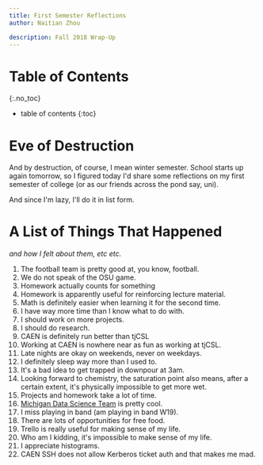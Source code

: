 ```yaml
---
title: First Semester Reflections
author: Naitian Zhou

description: Fall 2018 Wrap-Up
---
```


# Table of Contents
{:.no_toc}
* table of contents
{:toc}

# Eve of Destruction

And by destruction, of course, I mean winter semester. School starts up again
tomorrow, so I figured today I'd share some reflections on my first semester of
college (or as our friends across the pond say, uni).

And since I'm lazy, I'll do it in list form.

# A List of Things That Happened

*and how I felt about them, etc etc.*

1. The football team is pretty good at, you know, football.
2. We do not speak of the OSU game.
3. Homework actually counts for something
4. Homework is apparently useful for reinforcing lecture material.
5. Math is definitely easier when learning it for the second time.
6. I have way more time than I know what to do with.
7. I should work on more projects.
8. I should do research.
9. CAEN is definitely run better than tjCSL
10. Working at CAEN is nowhere near as fun as working at tjCSL.
11. Late nights are okay on weekends, never on weekdays.
12. I definitely sleep way more than I used to.
13. It's a bad idea to get trapped in downpour at 3am.
14. Looking forward to chemistry, the saturation point also means, after a
    certain extent, it's physically impossible to get more wet.
15. Projects and homework take a lot of time.
16. [Michigan Data Science Team](https://www.mdst.club) is pretty cool.
17. I miss playing in band (am playing in band W19).
18. There are lots of opportunities for free food.
19. Trello is really useful for making sense of my life.
20. Who am I kidding, it's impossible to make sense of my life.
21. I appreciate histograms.
22. CAEN SSH does not allow Kerberos ticket auth and that makes me mad.
